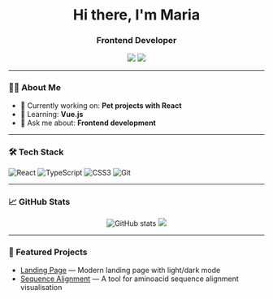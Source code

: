 <h1 align="center">Hi there, I'm Maria</h1>
<h3 align="center">Frontend Developer</h3>

<p align="center">
  <a href="https://t.me/zhukovamaria"><img src="https://img.shields.io/badge/Telegram-2CA5E0?style=for-the-badge&logo=telegram&logoColor=white"/></a>
  <a href="mailto:zhukovamaria9@gmail.com"><img src="https://img.shields.io/badge/Email-D14836?style=for-the-badge&logo=gmail&logoColor=white"/></a>
</p>

---

### 👨‍💻 About Me

- 🔭 Currently working on: **Pet projects with React**
- 🌱 Learning: **Vue.js**
- 💬 Ask me about: **Frontend development**
  
---

### 🛠️ Tech Stack

![React](https://img.shields.io/badge/-React-20232A?logo=react&logoColor=61DAFB)
![TypeScript](https://img.shields.io/badge/-TypeScript-007ACC?logo=typescript&logoColor=white)
![CSS3](https://img.shields.io/badge/-CSS3-1572B6?logo=css3)
![Git](https://img.shields.io/badge/-Git-F05032?logo=git&logoColor=white)

---

### 📈 GitHub Stats

<p align="center">
  <img src="https://github-readme-stats.vercel.app/api?username=MariaRegin&show_icons=true&theme=github_dark" alt="GitHub stats"/>
  <img src="https://github-readme-streak-stats.herokuapp.com/?user=MariaRegin&theme=github-dark-blue"/>
</p>

---

### 🚀 Featured Projects

- [Landing Page](https://mariaregin.github.io/storage-landing/) — Modern landing page with light/dark mode
- [Sequence Alignment](https://mariaregin.github.io/sequence-alignment/) — A tool for aminoacid sequence alignment visualisation


